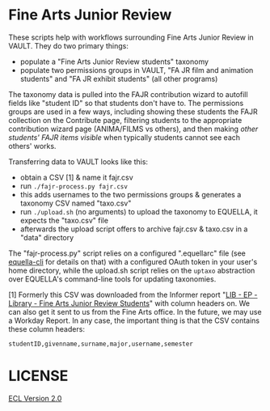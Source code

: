 # Fine Arts Junior Review

These scripts help with workflows surrounding Fine Arts Junior Review in VAULT. They do two primary things:

- populate a "Fine Arts Junior Review students" taxonomy
- populate two permissions groups in VAULT, "FA JR film and animation students" and "FA JR exhibit students" (all other programs)

The taxonomy data is pulled into the FAJR contribution wizard to autofill fields like "student ID" so that students don't have to. The permissions groups are used in a few ways, including showing these students the FAJR collection on the Contribute page, filtering students to the appropriate contribution wizard page (ANIMA/FILMS vs others), and then making _other students' FAJR items visible_ when typically students cannot see each others' works.

Transferring data to VAULT looks like this:

- obtain a CSV [1] & name it fajr.csv
- run `./fajr-process.py fajr.csv`
- this adds usernames to the two permissions groups & generates a taxonomy CSV named "taxo.csv"
- run `./upload.sh` (no arguments) to upload the taxonomy to EQUELLA, it expects the "taxo.csv" file
- afterwards the upload script offers to archive fajr.csv & taxo.csv in a "data" directory

The "fajr-process.py" script relies on a configured ".equellarc" file (see [equella-cli](https://github.com/cca/equella_cli) for details on that) with a configured OAuth token in your user's home directory, while the upload.sh script relies on the `uptaxo` abstraction over EQUELLA's command-line tools for updating taxonomies.

[1] Formerly this CSV was downloaded from the Informer report "[LIB - EP - Library - Fine Arts Junior Review Students](https://vm-informer-01.cca.edu/informer/?locale=en_US#action=ReportRun&reportId=79626253&launch=false)" with column headers on. We can also get it sent to us from the Fine Arts office. In the future, we may use a Workday Report. In any case, the important thing is that the CSV contains these column headers:

`studentID,givenname,surname,major,username,semester`

# LICENSE

[ECL Version 2.0](https://opensource.org/licenses/ECL-2.0)
